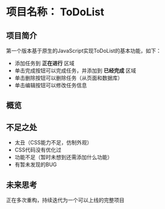 # 项目名称： ToDoList
## 项目简介
第一个版本基于原生的JavaScript实现ToDoList的基本功能，如下：
- 添加任务到 **正在进行** 区域
- 单击完成按钮可以完成任务，并添加到 **已经完成** 区域
- 单击删除按钮可以删除任务（从页面和数据库）
- 单击编辑按钮可以修改任务信息

## 概览

## 不足之处

- 太丑（CSS能力不足，仿制外观）
- CSS代码没有优化过
- 功能不足（暂时未想到还需添加什么功能）
- 有暂未发现的BUG

## 未来思考
正在多次重构，持续迭代为一个可以上线的完整项目